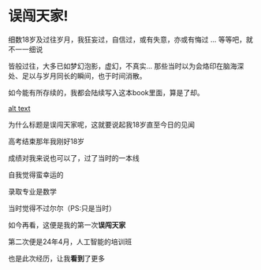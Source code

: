 
# 误闯天家!

细数18岁及过往岁月，我狂妄过，自信过，或有失意，亦或有悔过 ... 等等吧，就不一一细说

皆般过往，大多已如梦幻泡影，虚幻，不真实... 那些当时以为会烙印在脑海深处、足以与岁月同长的瞬间，也于时间消散。

如今能有所存续的，我都会陆续写入这本book里面，算是了却。

[alt text](853A95C3E2122C178F89FE0AF8B261C1.jpg)

为什么标题是误闯天家呢，这就要说起我18岁直至今日的见闻

高考结束那年我刚好18岁

成绩对我来说也可以了，过了当时的一本线

自我觉得蛮幸运的

录取专业是数学 

当时觉得不过尔尔（PS:只是当时）

如今再看，这便是我的第一次**误闯天家**

第二次便是24年4月，人工智能的培训班

也是此次经历，让我**看到**了更多

